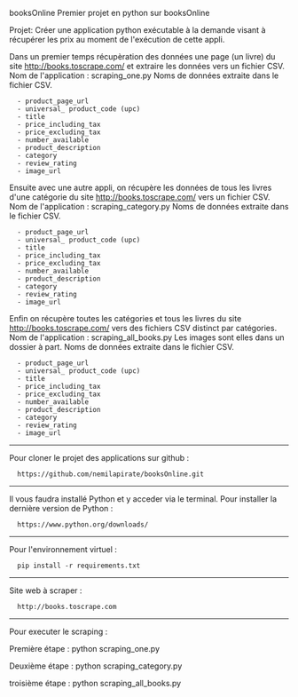booksOnline
Premier projet en python sur booksOnline

Projet: 
Créer une application python exécutable à la demande visant à récupérer les prix au moment de l'exécution de cette appli.

Dans un premier temps récupèration des données une page (un livre) du site http://books.toscrape.com/ et extraire les données vers un fichier CSV. 
Nom de l'application : scraping_one.py
Noms de données extraite dans le fichier CSV.

      - product_page_url
      - universal_ product_code (upc)
      - title
      - price_including_tax
      - price_excluding_tax
      - number_available
      - product_description
      - category
      - review_rating
      - image_url

Ensuite avec une autre appli, on récupère les données de tous les livres d'une catégorie du site http://books.toscrape.com/ vers un fichier CSV. 
Nom de l'application : scraping_category.py
Noms de données extraite dans le fichier CSV.

      - product_page_url
      - universal_ product_code (upc)
      - title
      - price_including_tax
      - price_excluding_tax
      - number_available
      - product_description
      - category
      - review_rating
      - image_url
   
Enfin on récupère toutes les catégories et tous les livres du site http://books.toscrape.com/ vers des fichiers CSV distinct par catégories. 
Nom de l'application : scraping_all_books.py
Les images sont elles dans un dossier à part. 
Noms de données extraite dans le fichier CSV.

      - product_page_url
      - universal_ product_code (upc)
      - title
      - price_including_tax
      - price_excluding_tax
      - number_available
      - product_description
      - category
      - review_rating
      - image_url

----------------------------------------

Pour cloner le projet des applications sur github :

      https://github.com/nemilapirate/booksOnline.git

----------------------------------------

Il vous faudra installé Python et y acceder via le terminal.
Pour installer la dernière version de Python :

      https://www.python.org/downloads/
 
 ---------------------------------------

Pour l'environnement virtuel : 

      pip install -r requirements.txt

----------------------------------------

Site web à scraper : 

      http://books.toscrape.com

----------------------------------------

Pour executer le scraping : 

Première étape :
python scraping_one.py

Deuxième étape :
python scraping_category.py

troisième étape :
python scraping_all_books.py